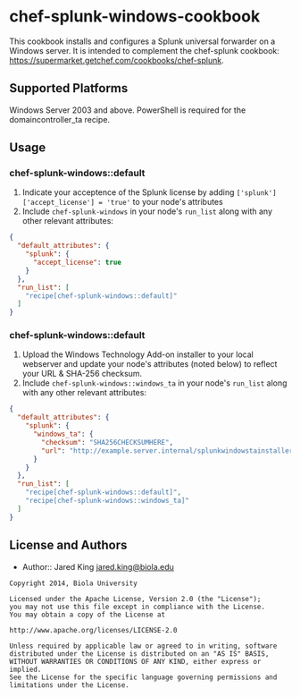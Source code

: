 # chef-splunk-windows-cookbook

This cookbook installs and configures a Splunk universal forwarder on a Windows server. It is intended to complement the chef-splunk cookbook: https://supermarket.getchef.com/cookbooks/chef-splunk.

## Supported Platforms

Windows Server 2003 and above. PowerShell is required for the domaincontroller_ta recipe.

## Usage

### chef-splunk-windows::default

1. Indicate your acceptence of the Splunk license by adding `['splunk']['accept_license'] = 'true'` to your node's attributes
2. Include `chef-splunk-windows` in your node's `run_list` along with any other relevant attributes:

```json
{
  "default_attributes": {
    "splunk": {
      "accept_license": true
    }
  },
  "run_list": [
    "recipe[chef-splunk-windows::default]"
  ]
}
```

### chef-splunk-windows::default

1. Upload the Windows Technology Add-on installer to your local webserver and update your node's attributes (noted below) to reflect your URL & SHA-256 checksum.
3. Include `chef-splunk-windows::windows_ta` in your node's `run_list` along with any other relevant attributes:

```json
{
  "default_attributes": {
    "splunk": {
      "windows_ta": {
        "checksum": "SHA256CHECKSUMHERE",
        "url": "http://example.server.internal/splunkwindowstainstaller.zip"
      }
    }
  },
  "run_list": [
    "recipe[chef-splunk-windows::default]",
    "recipe[chef-splunk-windows::windows_ta]"
  ]
}
```

License and Authors
-------------------
- Author:: Jared King <jared.king@biola.edu>

```text
Copyright 2014, Biola University

Licensed under the Apache License, Version 2.0 (the "License");
you may not use this file except in compliance with the License.
You may obtain a copy of the License at

http://www.apache.org/licenses/LICENSE-2.0

Unless required by applicable law or agreed to in writing, software
distributed under the License is distributed on an "AS IS" BASIS,
WITHOUT WARRANTIES OR CONDITIONS OF ANY KIND, either express or implied.
See the License for the specific language governing permissions and
limitations under the License.
```
